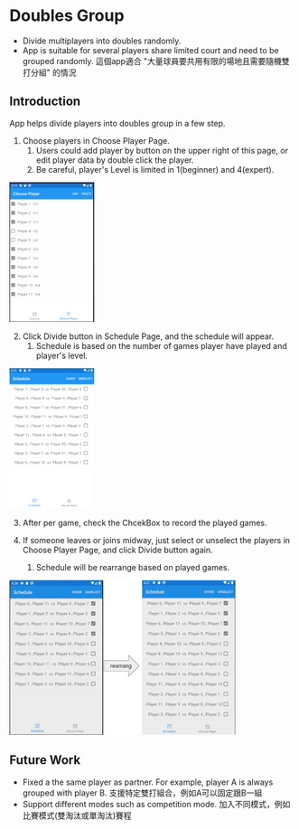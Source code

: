 # Doubles Group 
* Divide multiplayers into doubles randomly.
* App is suitable for several players share limited court and need to be grouped randomly. 這個app適合 "大量球員要共用有限的場地且需要隨機雙打分組" 的情況

## Introduction
App helps divide players into doubles group in a few step.
1. Choose players in Choose Player Page. 
   1. Users could add player by button on the upper right of this page, or edit player data by double click the player.
   2. Be careful, player's Level is limited in 1(beginner) and 4(expert).
<p align="left">
    <img src="Resources/ChoosePlayerPage.png" alt="ChoosePlayerPage" width="150">
</p> 

2. Click Divide button in Schedule Page, and the schedule will appear.
   1. Schedule is based on the number of games player have played and player's level.

<p align="left"> 
    <img src="Resources/SchedulePage.png" alt="SchedulePage" width="150"> 
</p> 

3. After per game, check the ChcekBox to record the played games. 


5. If someone leaves or joins midway, just select or unselect the players in Choose Player Page, and click Divide button again. 
   1. Schedule will be rearrange based on played games. 
<p align="left">
    <img src="Resources/Rearrang.png" alt="Rearrang" width="400">
</p>

## Future Work
* Fixed a the same player as partner. For example, player A is always grouped with player B. 支援特定雙打組合，例如A可以固定跟B一組
* Support different modes such as competition mode. 加入不同模式，例如比賽模式(雙淘汰或單淘汰)賽程
